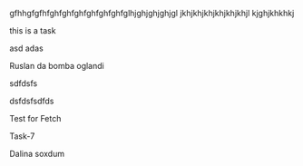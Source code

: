 gfhhgfgfhfghfghfghfghfghfghfglhjghjghjghjgl
jkhjkhjkhjkhjkhjkhjl
kjghjkhkhkj


this is a task

asd
adas

Ruslan da bomba oglandi


sdfdsfs

dsfdsfsdfds



Test for Fetch


Task-7


Dalina soxdum

